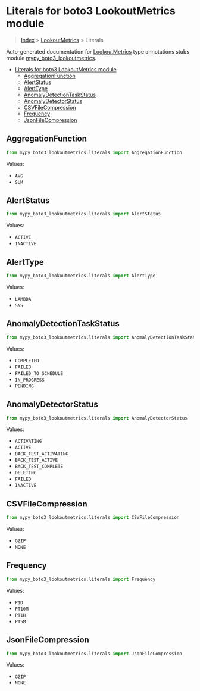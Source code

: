 # Literals for boto3 LookoutMetrics module

> [Index](../index.md) > [LookoutMetrics](./index.md) > Literals

Auto-generated documentation for [LookoutMetrics](https://boto3.amazonaws.com/v1/documentation/api/latest/reference/services/lookoutmetrics.html#LookoutMetrics)
type annotations stubs module [mypy_boto3_lookoutmetrics](https://pypi.org/project/mypy-boto3-lookoutmetrics/).

- [Literals for boto3 LookoutMetrics module](#literals-for-boto3-lookoutmetrics-module)
  - [AggregationFunction](#aggregationfunction)
  - [AlertStatus](#alertstatus)
  - [AlertType](#alerttype)
  - [AnomalyDetectionTaskStatus](#anomalydetectiontaskstatus)
  - [AnomalyDetectorStatus](#anomalydetectorstatus)
  - [CSVFileCompression](#csvfilecompression)
  - [Frequency](#frequency)
  - [JsonFileCompression](#jsonfilecompression)

## AggregationFunction

```python
from mypy_boto3_lookoutmetrics.literals import AggregationFunction
```

Values:

- `AVG`
- `SUM`

## AlertStatus

```python
from mypy_boto3_lookoutmetrics.literals import AlertStatus
```

Values:

- `ACTIVE`
- `INACTIVE`

## AlertType

```python
from mypy_boto3_lookoutmetrics.literals import AlertType
```

Values:

- `LAMBDA`
- `SNS`

## AnomalyDetectionTaskStatus

```python
from mypy_boto3_lookoutmetrics.literals import AnomalyDetectionTaskStatus
```

Values:

- `COMPLETED`
- `FAILED`
- `FAILED_TO_SCHEDULE`
- `IN_PROGRESS`
- `PENDING`

## AnomalyDetectorStatus

```python
from mypy_boto3_lookoutmetrics.literals import AnomalyDetectorStatus
```

Values:

- `ACTIVATING`
- `ACTIVE`
- `BACK_TEST_ACTIVATING`
- `BACK_TEST_ACTIVE`
- `BACK_TEST_COMPLETE`
- `DELETING`
- `FAILED`
- `INACTIVE`

## CSVFileCompression

```python
from mypy_boto3_lookoutmetrics.literals import CSVFileCompression
```

Values:

- `GZIP`
- `NONE`

## Frequency

```python
from mypy_boto3_lookoutmetrics.literals import Frequency
```

Values:

- `P1D`
- `PT10M`
- `PT1H`
- `PT5M`

## JsonFileCompression

```python
from mypy_boto3_lookoutmetrics.literals import JsonFileCompression
```

Values:

- `GZIP`
- `NONE`
